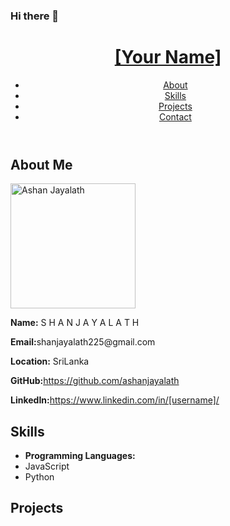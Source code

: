### Hi there 👋

<!DOCTYPE html>
<html lang="en">
<head>
  <meta charset="UTF-8">
  <meta name="viewport" content="width=device-width, initial-scale=1.0">
  <title>My GitHub Profile</title>
  <link rel="stylesheet" href="style.css">
</head>
<body>
  <header>
    <h1><a href="https://github.com/ashanjayalath">[Your Name]</a></h1>
    <nav>
      <ul>
        <li><a href="#about">About</a></li>
        <li><a href="#skills">Skills</a></li>
        <li><a href="#projects">Projects</a></li>
        <li><a href="#contact">Contact</a></li>
      </ul>
    </nav>
  </header>
  <main>
    <section id="about">
      <h2>About Me</h2>
      <p><img src="https://avatars.githubusercontent.com/u/47539383?v=4" alt="Ashan Jayalath" width="200" height="200" /></p>
      <p><strong>Name:</strong> S H A N  J A Y A L A T H</p>
      <p><strong>Email:</strong>shanjayalath225@gmail.com</p>
      <p><strong>Location:</strong> SriLanka</p>
      <p><strong>GitHub:</strong><a href="https://github.com/[username]">https://github.com/ashanjayalath</a></p>
      <p><strong>LinkedIn:</strong><a href="https://www.linkedin.com/in/[username]/">https://www.linkedin.com/in/[username]/</a></p>
    </section>
    <section id="skills">
      <h2>Skills</h2>
      <ul class="skills-list">
        <li><strong>Programming Languages:</strong></li>
        <li><span class="skill">JavaScript</span></li>
        <li><span class="skill">Python</span></li>
        <!-- Add more skills here -->
        <!-- Use CSS to style the skills list -->
      </ul>
    </section>
    <section id="projects">
      <h2>Projects</h2>
      <!-- Add links to your projects here -->
      <!-- Use CSS to style the projects section -->
    </section>
    <!-- Add more sections here for additional information -->
  </main>
  <!-- Add a footer with links to your social media profiles -->
  <!-- Use CSS to style the footer -->
  <!-- Don't forget to link your stylesheet (style.css) in the head section -->
</body>
</html>
